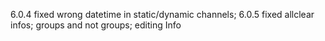 6.0.4 fixed wrong datetime in static/dynamic channels;
6.0.5 fixed allclear infos; groups and not groups; editing Info